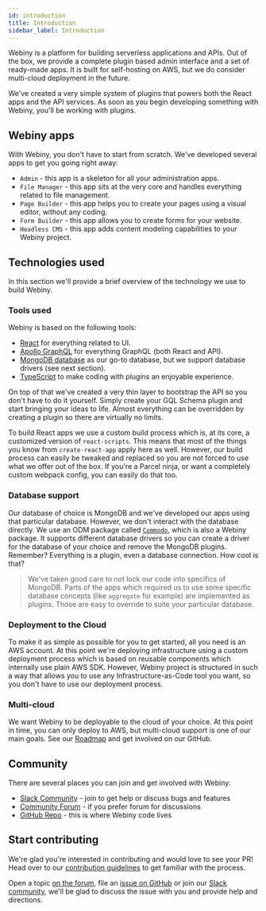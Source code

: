```yaml
---
id: introduction
title: Introduction
sidebar_label: Introduction
---
```


Webiny is a platform for building serverless applications and APIs. Out of the box, we provide a complete plugin based admin interface and a set of ready-made apps. It is built for self-hosting on AWS, but we do consider multi-cloud deployment in the future.

We've created a very simple system of plugins that powers both the React apps and the API services. As soon as you begin developing something with Webiny, you'll be working with plugins.

## Webiny apps

With Webiny, you don't have to start from scratch. We've developed several apps to get you going right away:

- `Admin` - this app is a skeleton for all your administration apps.
- `File Manager` - this app sits at the very core and handles everything related to file management.
- `Page Builder` - this app helps you to create your pages using a visual editor, without any coding.
- `Form Builder` - this app allows you to create forms for your website.
- `Headless CMS` - this app adds content modeling capabilities to your Webiny project.

## Technologies used

In this section we'll provide a brief overview of the technology we use to build Webiny.

### Tools used

Webiny is based on the following tools:

- [React](https://reactjs.org/) for everything related to UI.
- [Apollo GraphQL](https://www.apollographql.com/) for everything GraphQL (both React and API).
- [MongoDB database](https://www.mongodb.com/) as our go-to database, but we support database drivers (see next section).
- [TypeScript](https://www.typescriptlang.org/) to make coding with plugins an enjoyable experience.

On top of that we've created a very thin layer to bootstrap the API so you don't have to do it yourself. Simply create your GQL Schema plugin and start bringing your ideas to life. Almost everything can be overridden by creating a plugin so there are virtually no limits.

To build React apps we use a custom build process which is, at its core, a customized version of `react-scripts`. This means that most of the things you know from `create-react-app` apply here as well. However, our build process can easily be tweaked and replaced so you are not forced to use what we offer out of the box. If you're a Parcel ninja, or want a completely custom webpack config, you can easily do that too.

### Database support

Our database of choice is MongoDB and we've developed our apps using that particular database. However, we don't interact with the database directly. We use an ODM package called [`Commodo`](https://github.com/webiny/commodo), which is also a Webiny package. It supports different database drivers so you can create a driver for the database of your choice and remove the MongoDB plugins. Remember? Everything is a plugin, even a database connection. How cool is that?

> We've taken good care to not lock our code into specifics of MongoDB. Parts of the apps which required us to use some specific database concepts (like `aggregate` for example) are implemented as plugins. Those are easy to override to suite your particular database.

### Deployment to the Cloud

To make it as simple as possible for you to get started, all you need is an AWS account. At this point we're deploying infrastructure using a custom deployment process which is based on reusable components which internally use plain AWS SDK. However, Webiny project is structured in such a way that allows you to use any Infrastructure-as-Code tool you want, so you don't have to use our deployment process.

### Multi-cloud

We want Webiny to be deployable to the cloud of your choice. At this point in time, you can only deploy to AWS, but multi-cloud support is one of our main goals. See our [Roadmap](https://github.com/webiny/webiny-js/projects/7) and get involved on our GitHub.

## Community

There are several places you can join and get involved with Webiny:

- [Slack Community](https://www.webiny.com/slack) - join to get help or discuss bugs and features
- [Community Forum](https://community.webiny.com/) - if you prefer forum for discussions
- [GitHub Repo](https://github.com/webiny/webiny-js) - this is where Webiny code lives

## Start contributing

We're glad you're interested in contributing and would love to see your PR! Head over to our [contribution guidelines](https://github.com/webiny/webiny-js/blob/master/docs/CONTRIBUTING.md) to get familiar with the process.

Open a topic [on the forum](https://community.webiny.com/), file an [issue on GitHub](https://github.com/webiny/webiny-js/issues) or join our [Slack community](https://www.webiny.com/slack), we'll be glad to discuss the issue with you and provide help and directions.
